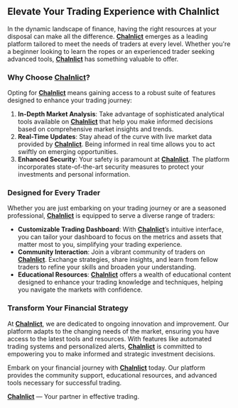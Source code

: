 ## Elevate Your Trading Experience with Chalnlict

In the dynamic landscape of finance, having the right resources at your disposal can make all the difference. [**Chalnlict**](https://chalnlict.org) emerges as a leading platform tailored to meet the needs of traders at every level. Whether you're a beginner looking to learn the ropes or an experienced trader seeking advanced tools, [**Chalnlict**](https://chalnlict.org) has something valuable to offer.

### Why Choose [**Chalnlict**](https://chalnlict.org)?

Opting for [**Chalnlict**](https://chalnlict.org) means gaining access to a robust suite of features designed to enhance your trading journey:

1. **In-Depth Market Analysis**: Take advantage of sophisticated analytical tools available on [**Chalnlict**](https://chalnlict.org) that help you make informed decisions based on comprehensive market insights and trends.
2. **Real-Time Updates**: Stay ahead of the curve with live market data provided by [**Chalnlict**](https://chalnlict.org). Being informed in real time allows you to act swiftly on emerging opportunities.
3. **Enhanced Security**: Your safety is paramount at [**Chalnlict**](https://chalnlict.org). The platform incorporates state-of-the-art security measures to protect your investments and personal information.

### Designed for Every Trader

Whether you are just embarking on your trading journey or are a seasoned professional, [**Chalnlict**](https://chalnlict.org) is equipped to serve a diverse range of traders:

- **Customizable Trading Dashboard**: With [**Chalnlict**](https://chalnlict.org)’s intuitive interface, you can tailor your dashboard to focus on the metrics and assets that matter most to you, simplifying your trading experience.
- **Community Interaction**: Join a vibrant community of traders on [**Chalnlict**](https://chalnlict.org). Exchange strategies, share insights, and learn from fellow traders to refine your skills and broaden your understanding.
- **Educational Resources**: [**Chalnlict**](https://chalnlict.org) offers a wealth of educational content designed to enhance your trading knowledge and techniques, helping you navigate the markets with confidence.

### Transform Your Financial Strategy

At [**Chalnlict**](https://chalnlict.org), we are dedicated to ongoing innovation and improvement. Our platform adapts to the changing needs of the market, ensuring you have access to the latest tools and resources. With features like automated trading systems and personalized alerts, [**Chalnlict**](https://chalnlict.org) is committed to empowering you to make informed and strategic investment decisions.

Embark on your financial journey with [**Chalnlict**](https://chalnlict.org) today. Our platform provides the community support, educational resources, and advanced tools necessary for successful trading.

[**Chalnlict**](https://chalnlict.org) — Your partner in effective trading.
